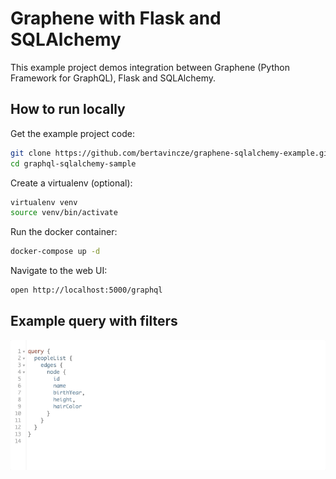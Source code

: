 Graphene with Flask and SQLAlchemy
================================

This example project demos integration between Graphene (Python Framework for GraphQL), Flask and SQLAlchemy.

How to run locally
---------------
Get the example project code:
```bash
git clone https://github.com/bertavincze/graphene-sqlalchemy-example.git
cd graphql-sqlalchemy-sample
```

Create a virtualenv (optional):
```bash
virtualenv venv
source venv/bin/activate
```

Run the docker container:
```bash
docker-compose up -d   
```

Navigate to the web UI:
```bash
open http://localhost:5000/graphql
```

Example query with filters
---------------
![Example query with filters](./img/graphQL_filtering_name.gif)